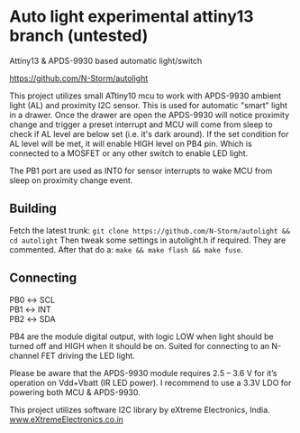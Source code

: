 # Auto light experimental attiny13 branch (untested)
Attiny13 &amp; APDS-9930 based automatic light/switch

https://github.com/N-Storm/autolight

This project utilizes small ATtiny10 mcu to work with APDS-9930 ambient light (AL) and proximity I2C sensor.
This is used for automatic "smart" light in a drawer. Once the drawer are open the APDS-9930 will notice proximity change 
and trigger a preset interrupt and MCU will come from sleep to check if AL level are below set (i.e. it's dark around).
If the set condition for AL level will be met, it will enable HIGH level on PB4 pin. Which is connected to a MOSFET or any other switch to enable LED light.

The PB1 port are used as INT0 for sensor interrupts to wake MCU from sleep on proximity change event.

## Building

Fetch the latest trunk:
`git clone https://github.com/N-Storm/autolight && cd autolight`
Then tweak some settings in autolight.h if required. They are commented. After that do a:
`make && make flash && make fuse`. 

## Connecting

PB0 ↔ SCL<br />
PB1 ↔ INT<br />
PB2 ↔ SDA<br />

PB4 are the module digital output, with logic LOW when light should be turned off and HIGH when it should be on. Suited for connecting to an N-channel FET driving the LED light.

Please be aware that the APDS-9930 module requires 2.5 – 3.6 V for it’s operation on Vdd+Vbatt (IR LED power). I recommend to use a 3.3V LDO for powering both MCU & APDS-9930.

This project utilizes software I2C library by eXtreme Electronics, India.
www.eXtremeElectronics.co.in

